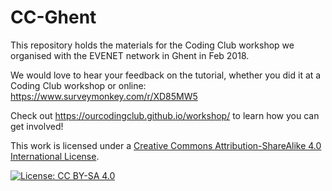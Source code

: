 # CC-Ghent
This repository holds the materials for the Coding Club workshop we organised with the EVENET network in Ghent in Feb 2018.

We would love to hear your feedback on the tutorial, whether you did it at a Coding Club workshop or online: 
https://www.surveymonkey.com/r/XD85MW5

Check out https://ourcodingclub.github.io/workshop/ to learn how you can get involved!

This work is licensed under a [Creative Commons Attribution-ShareAlike 4.0 International License](https://creativecommons.org/licenses/by-sa/4.0/).

[![License: CC BY-SA 4.0](https://licensebuttons.net/l/by-sa/4.0/80x15.png)](https://creativecommons.org/licenses/by-sa/4.0/)
